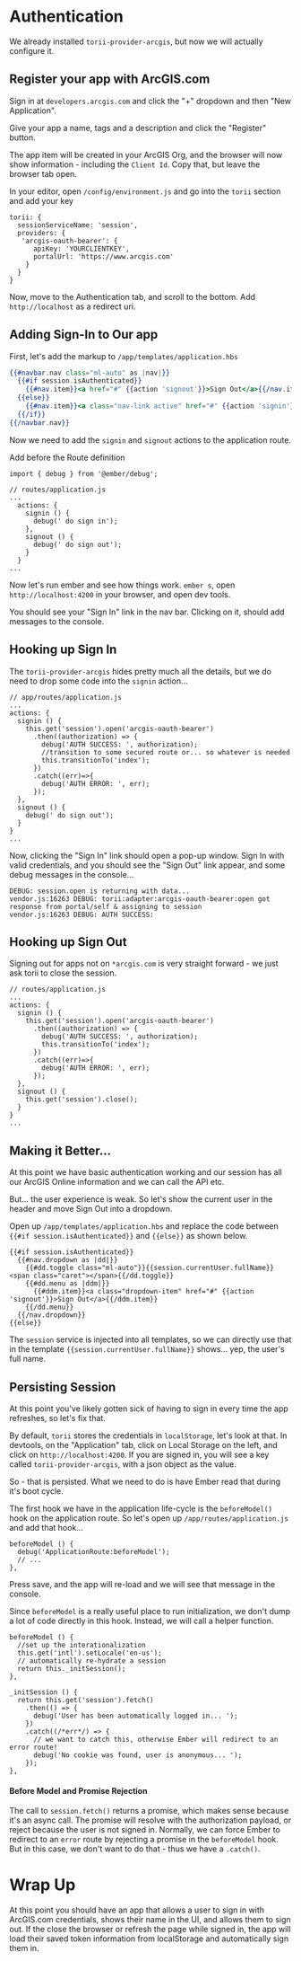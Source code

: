 # Authentication

We already installed `torii-provider-arcgis`, but now we will actually configure it.

## Register your app with ArcGIS.com

Sign in at `developers.arcgis.com` and click the "+" dropdown and then "New Application".

Give your app a name, tags and a description and click the "Register" button.

The app item will be created in your ArcGIS Org, and the browser will now show information - including the `Client Id`. Copy that, but leave the browser tab open.

In your editor, open `/config/environment.js` and go into the `torii` section and add your key

```
torii: {
  sessionServiceName: 'session',
  providers: {
   'arcgis-oauth-bearer': {
      apiKey: 'YOURCLIENTKEY',
      portalUrl: 'https://www.arcgis.com'
    }
  }
}
```

Now, move to the Authentication tab, and scroll to the bottom. Add `http://localhost` as a redirect uri.

## Adding Sign-In to Our app

First, let's add the markup to `/app/templates/application.hbs`

```hbs
{{#navbar.nav class="ml-auto" as |nav|}}
  {{#if session.isAuthenticated}}
    {{#nav.item}}<a href="#" {{action 'signout'}}>Sign Out</a>{{/nav.item}}
  {{else}}
    {{#nav.item}}<a class="nav-link active" href="#" {{action 'signin'}}>Sign In</a>{{/nav.item}}
  {{/if}}
{{/navbar.nav}}
```

Now we need to add the `signin` and `signout` actions to the application route.

Add before the Route definition
```
import { debug } from '@ember/debug';
```

```
// routes/application.js
...
  actions: {
    signin () {
      debug(' do sign in');
    },
    signout () {
      debug(' do sign out');
    }
  }
...
```

Now let's run ember and see how things work. `ember s`, open `http://localhost:4200` in your browser, and open dev tools.

You should see your "Sign In" link in the nav bar. Clicking on it, should add messages to the console.

## Hooking up Sign In
The `torii-provider-arcgis` hides pretty much all the details, but we do need to drop some code into the `signin` action...

```
// app/routes/application.js
...
actions: {
  signin () {
    this.get('session').open('arcgis-oauth-bearer')
      .then((authorization) => {
        debug('AUTH SUCCESS: ', authorization);
        //transition to some secured route or... so whatever is needed
        this.transitionTo('index');
      })
      .catch((err)=>{
        debug('AUTH ERROR: ', err);
      });
  },
  signout () {
    debug(' do sign out');
  }
}
...
```

Now, clicking the "Sign In" link should open a pop-up window. Sign In with valid credentials, and you should see the "Sign Out" link appear, and some debug messages in the console...

```
DEBUG: session.open is returning with data...
vendor.js:16263 DEBUG: torii:adapter:arcgis-oauth-bearer:open got response from portal/self & assigning to session
vendor.js:16263 DEBUG: AUTH SUCCESS:
```

## Hooking up Sign Out
Signing out for apps not on `*arcgis.com` is very straight forward - we just ask torii to close the session.

```
// routes/application.js
...
actions: {
  signin () {
    this.get('session').open('arcgis-oauth-bearer')
      .then((authorization) => {
        debug('AUTH SUCCESS: ', authorization);
        this.transitionTo('index');
      })
      .catch((err)=>{
        debug('AUTH ERROR: ', err);
      });
  },
  signout () {
    this.get('session').close();
  }
}
...
```

## Making it Better...

At this point we have basic authentication working and our session has all our ArcGIS Online information and we can call the API etc.

But... the user experience is weak. So let's show the current user in the header and move Sign Out into a dropdown.

Open up `/app/templates/application.hbs` and replace the code between `{{#if session.isAuthenticated}}` and `{{else}}` as shown below.

```
{{#if session.isAuthenticated}}
  {{#nav.dropdown as |dd|}}
    {{#dd.toggle class="ml-auto"}}{{session.currentUser.fullName}}  <span class="caret"></span>{{/dd.toggle}}
    {{#dd.menu as |ddm|}}
      {{#ddm.item}}<a class="dropdown-item" href="#" {{action 'signout'}}>Sign Out</a>{{/ddm.item}}
    {{/dd.menu}}
  {{/nav.dropdown}}
{{else}}
```

The `session` service is injected into all templates, so we can directly use that in the template `{{session.currentUser.fullName}}` shows... yep, the user's full name.

## Persisting Session
At this point you've likely gotten sick of having to sign in every time the app refreshes, so let's fix that.

By default, `torii` stores the credentials in `localStorage`, let's look at that. In devtools, on the "Application" tab, click on Local Storage on the left, and click on `http://localhost:4200`. If you are signed in, you will see a key called `torii-provider-arcgis`, with a json object as the value.

So - that is persisted. What we need to do is have Ember read that during it's boot cycle.

The first hook we have in the application life-cycle is the `beforeModel()` hook on the application route. So let's open up `/app/routes/application.js` and add that hook...

```
beforeModel () {
  debug('ApplicationRoute:beforeModel');
  // ...
},
```

Press save, and the app will re-load and we will see that message in the console.

Since `beforeModel` is a really useful place to run initialization, we don't dump a lot of code directly in this hook. Instead, we will call a helper function.

```
beforeModel () {
  //set up the interationalization
  this.get('intl').setLocale('en-us');
  // automatically re-hydrate a session
  return this._initSession();
},

_initSession () {
  return this.get('session').fetch()
    .then(() => {
      debug('User has been automatically logged in... ');
    })
    .catch((/*err*/) => {
      // we want to catch this, otherwise Ember will redirect to an error route!
      debug('No cookie was found, user is anonymous... ');
    });
},
```

#### Before Model and Promise Rejection
The call to `session.fetch()` returns a promise, which makes sense because it's an async call. The promise will resolve with the authorization payload, or reject because the user is not signed in. Normally, we can force Ember to redirect to an `error` route by rejecting a promise in the `beforeModel` hook. But in this case, we don't want to do that - thus we have a `.catch()`.

# Wrap Up
At this point you should have an app that allows a user to sign in with ArcGIS.com credentials, shows their name in the UI, and allows them to sign out. If the close the browser or refresh the page while signed in, the app will load their saved token information from localStorage and automatically sign them in.
